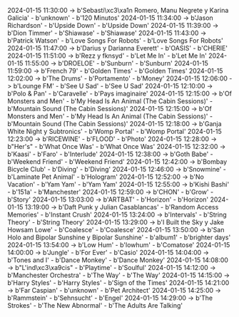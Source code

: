 2024-01-15 11:30:00 -> b'Sebasti\xc3\xa1n Romero, Manu Negrete y Karina Galicia' - b'unknown' - b'120 Minutos'
2024-01-15 11:34:00 -> b'Jason Richardson' - b'Upside Down' - b'Upside Down'
2024-01-15 11:39:00 -> b'Dion Timmer' - b'Shiawase' - b'Shiawase'
2024-01-15 11:43:00 -> b'Patrick Watson' - b'Love Songs For Robots' - b'Love Songs For Robots'
2024-01-15 11:47:00 -> b'Darius y Darianna Everett' - b'OASIS' - b'CHERIE'
2024-01-15 11:51:00 -> b'Rezz y fknsyd' - b'Let Me In' - b'Let Me In'
2024-01-15 11:55:00 -> b'DROELOE' - b'Sunburn' - b'Sunburn'
2024-01-15 11:59:00 -> b'French 79' - b'Golden Times' - b'Golden Times'
2024-01-15 12:02:00 -> b'The Drums' - b'Portamento' - b'Money'
2024-01-15 12:06:00 -> b'Lounge FM' - b'See U Sad' - b'See U Sad'
2024-01-15 12:10:00 -> b'Polo & Pan' - b'Caravelle' - b'Pays imaginaire'
2024-01-15 12:15:00 -> b'Of Monsters and Men' - b'My Head Is An Animal (The Cabin Sessions)' - b'Mountain Sound (The Cabin Sessions)'
2024-01-15 12:15:00 -> b'Of Monsters and Men' - b'My Head Is An Animal (The Cabin Sessions)' - b'Mountain Sound (The Cabin Sessions)'
2024-01-15 12:18:00 -> b'Ganja White Night y Subtronics' - b'Womp Portal' - b'Womp Portal'
2024-01-15 12:23:00 -> b'RICEWINE' - b'FLOOD' - b'Photo'
2024-01-15 12:28:00 -> b"Her's" - b'What Once Was' - b'What Once Was'
2024-01-15 12:32:00 -> b'Kaasi' - b'Faro' - b'Interlude'
2024-01-15 12:38:00 -> b'Goth Babe' - b'Weekend Friend' - b'Weekend Friend'
2024-01-15 12:42:00 -> b'Bombay Bicycle Club' - b'Diving' - b'Diving'
2024-01-15 12:46:00 -> b'Snowmine' - b'Laminate Pet Animal' - b'Hologram'
2024-01-15 12:52:00 -> b'No Vacation' - b'Yam Yam' - b'Yam Yam'
2024-01-15 12:55:00 -> b'Kishi Bashi' - b'151a' - b'Manchester'
2024-01-15 12:59:00 -> b'CHON' - b'Grow' - b'Story'
2024-01-15 13:03:00 -> b'ARTBAT' - b'Horizon' - b'Horizon'
2024-01-15 13:19:00 -> b'Daft Punk y Julian Casablancas' - b'Random Access Memories' - b'Instant Crush'
2024-01-15 13:24:00 -> b'Intervals' - b'String Theory' - b'String Theory'
2024-01-15 13:29:00 -> b'I Built the Sky y Jake Howsam Lowe' - b'Coalesce' - b'Coalesce'
2024-01-15 13:50:00 -> b'San Holo and Bipolar Sunshine y Bipolar Sunshine' - b'album1' - b'brighter days'
2024-01-15 13:54:00 -> b'Low Hum' - b'lowhum' - b'Comatose'
2024-01-15 14:00:00 -> b'Jungle' - b'For Ever' - b'Casio'
2024-01-15 14:04:00 -> b'Tones and I' - b'Dance Monkey' - b'Dance Monkey'
2024-01-15 14:08:00 -> b"L'ind\xc3\xa9cis" - b'Playtime' - b'Soulful'
2024-01-15 14:12:00 -> b'Manchester Orchestra' - b'The Way' - b'The Way'
2024-01-15 14:15:00 -> b'Harry Styles' - b'Harry Styles' - b'Sign of the Times'
2024-01-15 14:21:00 -> b'Far Caspian' - b'unknown' - b'Pet Architect'
2024-01-15 14:25:00 -> b'Rammstein' - b'Sehnsucht' - b'Engel'
2024-01-15 14:29:00 -> b'The Strokes' - b'The New Abnormal' - b'The Adults Are Talking'
